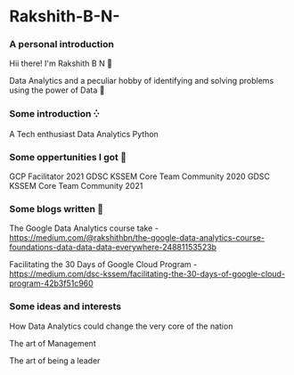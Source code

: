 # Rakshith-B-N-
### A personal introduction 
Hii there! I'm Rakshith B N 👋

Data Analytics and a peculiar hobby of identifying and solving problems using the power of Data 🧠

### Some introduction ⁛
A Tech enthusiast 
Data Analytics 
Python

### Some oppertunities I got 🎉
GCP Facilitator 2021
GDSC KSSEM Core Team Community 2020
GDSC KSSEM Core Team Community 2021

### Some blogs written 🔅
The Google Data Analytics course take - https://medium.com/@rakshithbn/the-google-data-analytics-course-foundations-data-data-data-everywhere-24881153523b

Facilitating the 30 Days of Google Cloud Program - https://medium.com/dsc-kssem/facilitating-the-30-days-of-google-cloud-program-42b3f51c960

### Some ideas and interests  
How Data Analytics could change the very core of the nation 

The art of Management 

The art of being a leader
